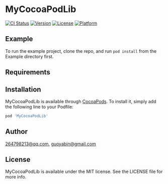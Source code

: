 # MyCocoaPodLib

[![CI Status](http://img.shields.io/travis/264798213@qq.com/MyCocoaPodLib.svg?style=flat)](https://travis-ci.org/264798213@qq.com/MyCocoaPodLib)
[![Version](https://img.shields.io/cocoapods/v/MyCocoaPodLib.svg?style=flat)](http://cocoapods.org/pods/MyCocoaPodLib)
[![License](https://img.shields.io/cocoapods/l/MyCocoaPodLib.svg?style=flat)](http://cocoapods.org/pods/MyCocoaPodLib)
[![Platform](https://img.shields.io/cocoapods/p/MyCocoaPodLib.svg?style=flat)](http://cocoapods.org/pods/MyCocoaPodLib)

## Example

To run the example project, clone the repo, and run `pod install` from the Example directory first.

## Requirements

## Installation

MyCocoaPodLib is available through [CocoaPods](http://cocoapods.org). To install
it, simply add the following line to your Podfile:

```ruby
pod 'MyCocoaPodLib'
```

## Author

264798213@qq.com, guoyabin@gmail.com

## License

MyCocoaPodLib is available under the MIT license. See the LICENSE file for more info.

